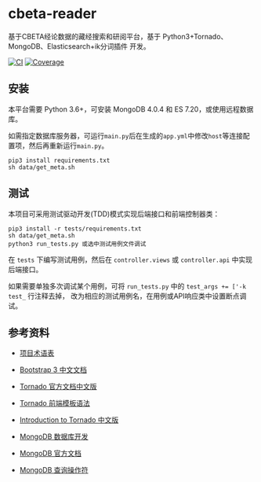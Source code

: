 # cbeta-reader

基于CBETA经论数据的藏经搜索和研阅平台，基于 Python3+Tornado、MongoDB、Elasticsearch+ik分词插件 开发。

[![CI](https://travis-ci.org/tripitakas/cbeta-reader.svg?branch=dev)](https://travis-ci.org/tripitakas/cbeta-reader)
[![Coverage](https://codecov.io/gh/tripitakas/cbeta-reader/branch/dev/graph/badge.svg)](https://codecov.io/gh/tripitakas/cbeta-reader)

## 安装

本平台需要 Python 3.6+，可安装 MongoDB 4.0.4 和 ES 7.20，或使用远程数据库。

如需指定数据库服务器，可运行`main.py`后在生成的`app.yml`中修改`host`等连接配置项，然后再重新运行`main.py`。

```
pip3 install requirements.txt
sh data/get_meta.sh
```

## 测试

本项目可采用测试驱动开发(TDD)模式实现后端接口和前端控制器类：

```
pip3 install -r tests/requirements.txt
sh data/get_meta.sh
python3 run_tests.py 或选中测试用例文件调试
```

在 `tests` 下编写测试用例，然后在 `controller.views` 或 `controller.api` 中实现后端接口。

如果需要单独多次调试某个用例，可将 `run_tests.py` 中的 `test_args += ['-k test_` 行注释去掉，
改为相应的测试用例名，在用例或API响应类中设置断点调试。

## 参考资料

- [项目术语表](doc/glossary.md)

- [Bootstrap 3 中文文档](https://v3.bootcss.com)
- [Tornado 官方文档中文版](https://tornado-zh.readthedocs.io/zh/latest/)
- [Tornado 前端模板语法](https://tornado-zh.readthedocs.io/zh/latest/guide/templates.html)
- [Introduction to Tornado 中文版](http://demo.pythoner.com/itt2zh/)
- [MongoDB 数据库开发](http://demo.pythoner.com/itt2zh/ch4.html)
- [MongoDB 官方文档](http://api.mongodb.com/python/current/index.html)
- [MongoDB 查询操作符](https://docs.mongodb.com/manual/reference/operator/query/)

